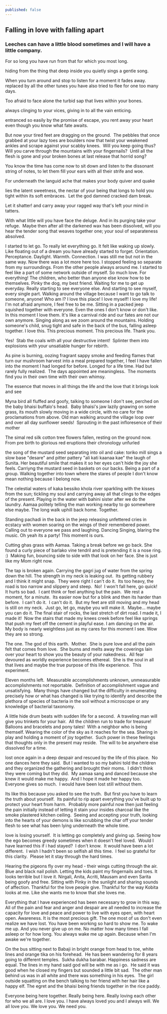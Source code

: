 ```yaml
---
published: false
---
```

## Falling in love with falling apart

### Leeches can have a little blood sometimes and I will have a little company.

For so long you have run from that for which you most long.

hiding from the thing that deep inside you quietly sings a gentle song.

When you turn around and stop to listen for a moment it fades away. replaced by all the other tunes you have also tried to flee for one too many days.

Too afraid to face alone the turbid sap that lives within your bones.

always clinging to your vices, giving in to all the vain enticing.

entranced so easily by the promise of escape, you rent away your heart even though you know what fate awaits.

But now your tired feet are dragging on the ground.  The pebbles that once grabbed at your lazy toes are boulders now that twist your weakened ankles and scrape against your scabby knees.  Will you keep going thus?  Will you carve through the mountains with your fingernails?  Until all the flesh is gone and your broken bones at last release that horrid song?

You know the time has come now to sit down and listen to the dissonant string of notes, to let them fill your ears with all their strife and woe.

For underneath the languid ache that makes your body quiver and quake

lies the latent sweetness, the nectar of your being that longs to hold you tight within its soft embraces.  Let the god damned cracked dam break.

Let it shatter! and carry away your ragged way that's left your mind in tatters.

With what little will you have face the deluge. And in its purging take your refuge.  Maybe then after all the darkened wax has been dissolved, will you hear the tender song that weaves together one; your soul of separateness absolved.

I started to let go.  To really let everything go.  It felt like waking up slowly.  Like floating out of a dream you have already started to forget.  Orientation.  Perceptance.  Daylight.  Warmth.  Connection.  I was still me but not in the same way.  Now there was a lot more here too.  I stopped feeling so separate from my surroundings.  From the other people always around me.  I started to feel like a part of some network outside of myself.  So much love.  For everything!  The children, who better than anyone else know how to be themselves.  Pinky the dog, my best friend.  Waiting for me to get up everyday.  Really starting to see everyone else.  And starting to see myself, every single part.  Walking around the village because I want to go talk to someone, anyone!  Who am I?  I love this place!  I love myself!  I love my life!  I'm not afraid anymore, I feel free to be me.  Sitting in a packed jeep squished together with everyone.  Even the ones I don't know or don't like.  In this moment I love them.  It's like a carnival ride and our fates are not our own anymore.  Singing along as we zoom around the mountains.  Holding someone's child, snug tight and safe in the back of the bus, falling asleep together.  I love this.  This precious moment.  This precious life.   Thank you.



Yes!  Stab the coals with all your destructive intent!  Splinter them into explosions with your unsatiable hunger for rebirth.

As pine is burning, oozing fragrant sappy smoke and feeding flames that turn our mushroom harvest into a meal prepared together, I feel I have fallen into the moment I had longed for before.  Longed for a life time.  Had but rarely fully realized.  The days appointed are meaningless.  The moments find you in their own time with their own whimsy.  

The essence that moves in all things
the life and the love that it brings
look and see



Myna bird all fluffed and goofy, talking to someone I don't see, perched on the baby bhaisi buffalo's head.  Baby bhaisi's jaw lazily gnawing on some grass, its mouth slowly moving in a wide circle, with no care for the proclamations from above.
Old man walking around the village loop over and over all day
sunflower seeds!  Sprouting in the past infloresence of their mother

The simal red silk cotton tree flowers fallen, resting on the ground now. From pre birth to glorious red eruptions their chronology unfurled

the song of the mustard seed separating into oil and cake: toriko mill sings a slow base "desare" and pitter pattery "ali kati kaanaa kae"  the laugh of Sunita.  Her beautiful smile that makes it so her eyes can't hide the joy she feels.  Carriyng the mustard seed in baskets on our backs.  Being a part of a group.  Walking together into town where the stares of people I don't know mean nothing because I belong now.

The celestial waters of kaka bessiko khola river sparkling with the kisses from the sun; tickling my soul and carrying away all that clings to the edges of the present.  Playing in the water with bahini sister after we do the laundry.  Aamaa politely telling the man working nearby to go somewhere else maybe.  The long walk uphill back home.  Together.

Standing pachadi in the back in the jeep releasing unfettered cries in ecstacy with women soaring on the wings of their remembered power.  Calling out to everyone we pass and laughing.  Dancing Singing, blaring the music.  Oh yeah its a party!  This moment is ours.

Cutting ghas grass with Aamaa.  Taking a break before we go back.  She found a curly piece of barlako vine tendril and is pretending it is a nose ring. :)  Making fun, bouncing side to side with that look on her face. She is just like my Mom right now.

The tap is broken again.  Carrying the gagri jug of water from the spring down the hill.  The strength in my neck is leaking out.  Its getting rubbery and I think it might snap.  They were right I can't do it.  Its too heavy, the road is too narrow and slippery and steep.  No!  I won't fall here, go quick!  It hurts so bad.  I cant think or feel anything but the pain.  We rest a moment, for a minute.  Its easier now but for a blink and then its harder than before.  I can't do it.  I can't do it.  But my feet are still moving and my head is still on my neck.  Just go, let go, maybe you will make it.  Maybe... maybe you can do it.   The final stair of rocks, the last stretch of dirt road.  I made it, I made it!  Now the stairs that made my knees creek before feel like springs that push my feet off the cement in playful ease. I am dancing on the air.  My body is nearly weightless just as my cares for this moment I see.  Wow they are so strong.

The one.  The god of this earth.  Mother.  She is pure love and all the pain felt that comes from love.  She burns and melts away the coverings lain over your heart to show you the beauty of your nakedness.  All fear devoured as worldly experience becomes ethereal.  She is the soul in all that lives and maybe the true purpose of this life experience.  This experiment.

Eleven months left.  Measurable accomplishments unknown, unmeasurable accomplishments not reportable.  Definition of accomplishment vague and unsatisfying.  Many things have changed but the difficulty in enumerating precisely how or what has changed is like trying to identify and describe the plethora of species of bacteria in the soil without a microscope or any knowledge of bacterial taxonomy.

A little hide drum beats with sudden life for a second.  A traveling man will give you trinkets for your hair.  All the children run to trade for treasure!  Balloons and bracelets and pony tales!  With a neighbor who is being themself.  Wearing the color of the sky as it reaches for the sea.  Sharing in play and holding a moment of joy together.  Such power in these feelings that thoughts only in the present may reside.  The will to be anywhere else dissolved for a time.

lost once again in a deep despair and rescued by the life of this place.  No one dances here they said.  But I wanted to so my bahini told the children and they organized the gathering and brought their moms.  I didn't think they were coming but they did.  My aamaa sang and danced because she knew it would make me happy.  And I hope it made her happy too.  Everyone gives so much.  I would have been lost still without them.

Its like this because you asked to see the truth.  But first you have to learn the truth about yourself.  Its painful to rip apart everything you've built up to protect your heart from harm.  Probably more painful now then just feeling the pain initially instead of letting it stain your insides charcoal like the smoke plastered kitchen ceiling.  Seeing and accepting your truth, looking into the hearts of your demons is like scrubbing the char off your tender flesh to see what has been lying underneath the whole time.

love is losing yourself.  It is letting go completely and giving up.  Seeing how the ego becomes greedy sometimes when it doesn't feel loved.  Would I have learned this if i had stayed?  I don't know.  It would have been a lot different.  I wish I hadn't been so selfish all this time.  I feel so grateful for this clarity.  Please let it stay through the hard times.

Hearing the pigeons fly over my head - their wings cutting through the air.  Blue and black nail polish.  Letting the kids paint my fingernails and toes.  It looks terrible but I love it.  Nirgali, Anita, Acriti, Mausam and even Sarita being goofy and free.  Sitting with Pinky in the sunlight and sharing sounds of affection.  Thankful for the love people give.  Thankful for the way Kobita looks at me.  Like she wants me to know that she loves me.

Everything that I have experienced has been necessary to grow in this way.  All of the pain and fear and anger and despair are all needed to increase the capacity for love and peace and power to live with eyes open, with heart open.  Awareness.  It is the most precious gift. The one most of us don't even realize we have lost. You have been working so hard to show me.  To wake me up.  And you never give up on me.  No matter how many times I fall asleep or for how long.  You always wake me up again. Because when I'm awake we're together.

On the bus sitting next to Babaji in bright orange from head to toe, white lines and orange tika on his forehead.  He has been wandering for 8 years going to different temples.  Sukha dukha barabar.  Happiness sadness are equal.  The lines in my hand said god will be with me as i go.  He said it was good when he closed my fingers but sounded a little bit sad.  The other man behind us was in all white and there was something in his eyes.  The girl outside squatting on the bench talking to her friend with her hair like a happy elf. The egret and the bhaisi being friends together in the rice paddy.

Everyone being here together.  Really being here.  Really loving each other for who we all are.  I love you.  I have always loved you and I always will.  We all love you.  We love you. We need you.
